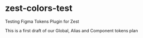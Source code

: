 # zest-colors-test
Testing Figma Tokens Plugin for Zest

This is a first draft of our Global, Alias and Component tokens plan
